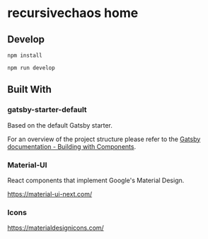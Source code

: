 # recursivechaos home

## Develop

`npm install`

`npm run develop`

## Built With

### gatsby-starter-default

Based on the default Gatsby starter.

For an overview of the project structure please refer to the [Gatsby documentation - Building with Components](https://www.gatsbyjs.org/docs/building-with-components/).

### Material-UI

React components that implement Google's Material Design.

https://material-ui-next.com/

### Icons

https://materialdesignicons.com/
